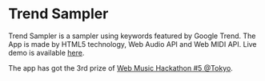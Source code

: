 # Trend Sampler

Trend Sampler is a sampler using keywords featured by Google Trend. The App is made by HTML5 technology, Web Audio API and Web MIDI API. Live demo is available [here](http://taktech.org/takm/TrendSampler/).

The app has got the 3rd prize of [Web Music Hackathon #5 @Tokyo](http://miscfeeling.blogspot.jp/2016/08/web-music-hackathon-5-tokyo.html).
